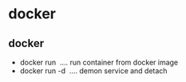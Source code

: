 # docker 

## docker 
- docker run <image> .... run container from docker image
- docker run -d <image> .... demon service and detach 